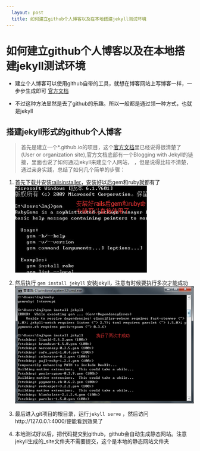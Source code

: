 ```yaml
---
  layout: post
  title: 如何建立github个人博客以及在本地搭建jekyll测试环境
---
```


# 如何建立github个人博客以及在本地搭建jekyll测试环境

* 建立个人博客可以使用github自带的工具，就想在博客网站上写博客一样，一步步生成即可 [官方文档](https://pages.github.com/)

* 不过这种方法显然是去了github的乐趣。所以一般都是通过领一种方式，也就是jekyll

## 搭建jekyll形式的github个人博客

> 首先是建立一个*.github.io的项目，这个[官方文档](https://pages.github.com/)里已经说得很清楚了(User or organization site),官方文档底部有一个Blogging with Jekyll的链接，里面也说了如何通过jekyll来建立个人网站，
，但是说得比较不清楚，通过亲身实践，总结了如何几个简单的步骤：

1. 首先下载并安装[railsinstaller](http://railsinstaller.org/en)，安装好以后gem和ruby就都有了![](/resource/201502/1.png)

2. 然后执行 `gem install jekyll` 安装jekyll，注意有时候要执行多次才能成功![](/resource/201502/2.png)

3. 最后进入git项目的根目录，运行`jekyll serve` ，然后访问http://127.0.0.1:4000/便能看到效果了

4. 本地测试好以后，把代码提交到github，github会自动生成静态网站。注意jekyll生成的_site文件夹不需要提交，这个是本地的静态网站文件夹
